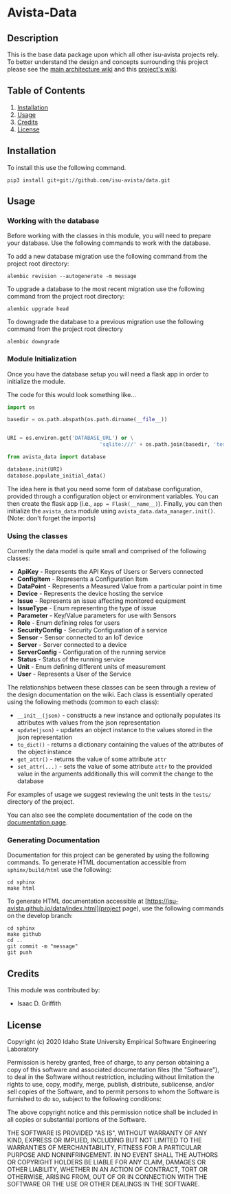 # Avista-Data


## Description

This is the base data package upon which all other isu-avista projects rely. 
To better understand the design and concepts surrounding this project please
see the [main architecture wiki](https://github.com/isu-avista/architecture/wiki)
and this [project's wiki](https://github.com/isu-avista/data/wiki).

## Table of Contents

1. [Installation](#installation)
2. [Usage](#usage)
3. [Credits](#credits)
4. [License](#license)

## Installation

To install this use the following command.

```
pip3 install git+git://github.com/isu-avista/data.git
```

## Usage

### Working with the database

Before working with the classes in this module, you will need to prepare your database. Use the following commands to work with the database.

To add a new database migration use the following command from the project root directory:

```
alembic revision --autogenerate -m message
```

To upgrade a database to the most recent migration use the following command from the project root directory:

```shell
alembic upgrade head
```

To downgrade the database to a previous migration use the following command from the project root directory

```shell
alembic downgrade
```

### Module Initialization

Once you have the database setup you will need a flask app in order to initialize the module.

The code for this would look something like...

```python
import os

basedir = os.path.abspath(os.path.dirname(__file__))


URI = os.environ.get('DATABASE_URL') or \
                              'sqlite:///' + os.path.join(basedir, 'test.db')

from avista_data import database

database.init(URI)
database.populate_initial_data()
```

The idea here is that you need some form of database configuration, provided through a configuration object
or environment variables. You can then create the flask app (i.e., `app = Flask(__name__)`). Finally, you can
then initialize the `avista_data` module using `avista_data.data_manager.init()`. (Note: don't forget the imports)

### Using the classes

Currently the data model is quite small and comprised of the following classes:

* **ApiKey** - Represents the API Keys of Users or Servers connected
* **ConfigItem** - Represents a Configuration Item
* **DataPoint** - Represents a Measured Value from a particular point in time
* **Device** - Represents the device hosting the service
* **Issue** - Represents an issue affecting monitored equipment
* **IssueType** - Enum representing the type of issue
* **Parameter** - Key/Value parameters for use with Sensors 
* **Role** - Enum defining roles for users
* **SecurityConfig** - Security Configuration of a service 
* **Sensor** - Sensor connected to an IoT device
* **Server** - Server connected to a device
* **ServerConfig** - Configuration of the running service
* **Status** - Status of the running service
* **Unit** - Enum defining different units of measurement
* **User** - Represents a User of the Service

The relationships between these classes can be seen through a review of the design documentation
on the wiki. Each class is essentially operated using the following methods (common to each class):

* `__init__(json)` - constructs a new instance and optionally populates its attributes with values from the json representation
* `update(json)` - updates an object instance to the values stored in the json representation
* `to_dict()` - returns a dictionary containing the values of the attributes of the object instance
* `get_attr()` - returns the value of some attribute `attr`
* `set_attr(...)` - sets the value of some attribute `attr` to the provided value in the arguments additionally this will commit the change to the database

For examples of usage we suggest reviewing the unit tests in the `tests/` directory of the project.

You can also see the complete documentation of the code on the [documentation page](https://isu-avista.github.io/data/).

### Generating Documentation

Documentation for this project can be generated by using the following commands.
To generate HTML documentation accessible from `sphinx/build/html` use the following:

```shell
cd sphinx
make html
``` 

To generate HTML documentation accessible at [https://isu-avista.github.io/data/index.html](project page),
use the following commands on the develop branch:

```shell
cd sphinx
make github
cd ..
git commit -m "message"
git push
```

## Credits

This module was contributed by:

- Isaac D. Griffith

## License

Copyright (c) 2020 Idaho State University Empirical Software Engineering Laboratory

Permission is hereby granted, free of charge, to any person obtaining a copy
of this software and associated documentation files (the "Software"), to deal
in the Software without restriction, including without limitation the rights
to use, copy, modify, merge, publish, distribute, sublicense, and/or sell
copies of the Software, and to permit persons to whom the Software is
furnished to do so, subject to the following conditions:

The above copyright notice and this permission notice shall be included in all
copies or substantial portions of the Software.

THE SOFTWARE IS PROVIDED "AS IS", WITHOUT WARRANTY OF ANY KIND, EXPRESS OR
IMPLIED, INCLUDING BUT NOT LIMITED TO THE WARRANTIES OF MERCHANTABILITY,
FITNESS FOR A PARTICULAR PURPOSE AND NONINFRINGEMENT. IN NO EVENT SHALL THE
AUTHORS OR COPYRIGHT HOLDERS BE LIABLE FOR ANY CLAIM, DAMAGES OR OTHER
LIABILITY, WHETHER IN AN ACTION OF CONTRACT, TORT OR OTHERWISE, ARISING FROM,
OUT OF OR IN CONNECTION WITH THE SOFTWARE OR THE USE OR OTHER DEALINGS IN THE
SOFTWARE.


